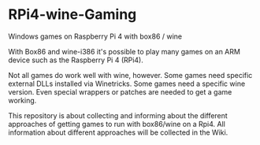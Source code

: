 # RPi4-wine-Gaming
Windows games on Raspberry Pi 4 with box86 / wine

With Box86 and wine-i386 it's possible to play many games on an ARM device such as the Raspberry Pi 4 (RPi4).

Not all games do work well with wine, however. Some games need specific external DLLs installed via Winetricks. Some games need a specific wine version. Even special wrappers or patches are needed to get a game working.

This repository is about collecting and informing about the different approaches of getting games to run with box86/wine on a Rpi4. All information about different approaches will be collected in the Wiki.
